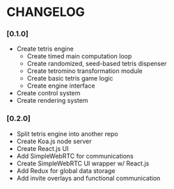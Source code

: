 # CHANGELOG

### [0.1.0]
- Create tetris engine
  - Create timed main computation loop
  - Create randomized, seed-based tetris dispenser
  - Create tetromino transformation module
  - Create basic tetris game logic
  - Create engine interface
- Create control system
- Create rendering system 

### [0.2.0]
- Split tetris engine into another repo
- Create Koa.js node server
- Create React.js UI
- Add SimpleWebRTC for communications
- Create SimpleWebRTC UI wrapper w/ React.js
- Add Redux for global data storage
- Add invite overlays and functional communication
